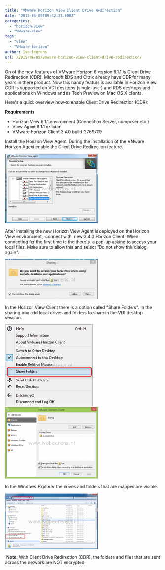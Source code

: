 ```yaml
---
title: "VMware Horizon View Client Drive Redirection"
date: "2015-06-05T09:42:21.000Z"
categories: 
  - "horizon-view"
  - "VMware-view"
tags: 
  - "view"
  - "VMware-horizon"
author: Ivo Beerens
url: /2015/06/05/vmware-horizon-view-client-drive-redirection/
---
```


On of the new features of VMware Horizon 6 version 6.1.1 is Client Drive Redirection (CDR). Microsoft RDS and Citrix already have CDR for many years in there product. Now this handy feature is available in Horizon View. CDR is supported on VDI desktops (single-user) and RDS desktops and applications on Windows and as Tech Preview on Mac OS X clients.

Here's a quick overview how-to enable Client Drive Redirection (CDR):

**Requirements**

- Horizon View 6.1.1 environment (Connection Server, composer etc.)
- View Agent 6.1.1 or later
- VMware Horizon Client 3.4.0 build-2769709

Install the Horizon View Agent. During the installation of the VMware Horizon Agent enable the Client Drive Redirection feature.

[![agent](images/agent-300x227.png)](images/agent.png)

After installing the new Horizon View Agent is deployed on the Horizon View environment,  connect with  new 3.4.0 Horizon Client. When connecting for the first time to the there's  a pop-up asking to access your local files. Make sure to allow this and select "Do not show this dialog again".

[![View Deskstop](images/View-Deskstop-300x131.png)](images/View-Deskstop.png)

In the Horizon View Client there is a option called "Share Folders". In the sharing box add local drives and folders to share in the VDI desktop session.

[![0_sharing](images/0_sharing.png)](images/0_sharing.png) [![Sharing](images/Sharing-300x233.png)](images/Sharing.png)

In the Windows Explorer the drives and folders that are mapped are visible.

[![files](images/files-300x181.png)](images/files.png)

 **Note**: With Client Drive Redirection (CDR), the folders and files that are sent across the network are NOT encrypted!